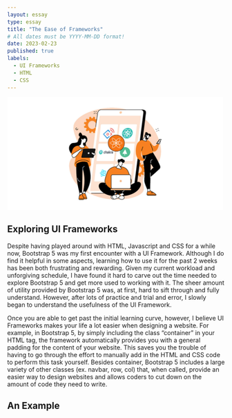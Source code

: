 ```yaml
---
layout: essay
type: essay
title: "The Ease of Frameworks"
# All dates must be YYYY-MM-DD format!
date: 2023-02-23
published: true
labels:
  - UI Frameworks
  - HTML
  - CSS
---
```


<img width="500px" class="rounded float-start pe-4" src="../img/ui_frameworks.jpg">

## Exploring UI Frameworks
Despite having played around with HTML, Javascript and CSS for a while now, Bootstrap 5 was my first encounter with a UI Framework.  Although I do find it helpful in some aspects, learning how to use it for the past 2 weeks has been both frustrating and rewarding.  Given my current workload and unforgiving schedule, I have found it hard to carve out the time needed to explore Bootstrap 5 and get more used to working with it.  The sheer amount of utility provided by Bootstrap 5 was, at first, hard to sift through and fully understand.  However, after lots of practice and trial and error, I slowly began to understand the usefulness of the UI Framework.

Once you are able to get past the initial learning curve, however, I believe UI Frameworks makes your life a lot easier when designing a website.  For example, in Bootstrap 5, by simply including the class “container” in your HTML tag, the framework automatically provides you with a general padding for the content of your website.  This saves you the trouble of having to go through the effort to manually add in the HTML and CSS code to perform this task yourself.  Besides container, Bootstrap 5 includes a large variety of other classes (ex. navbar, row, col) that, when called, provide an easier way to design websites and allows coders to cut down on the amount of code they need to write.

## An Example
